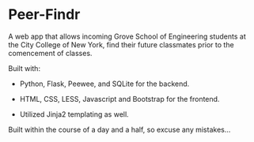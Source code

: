 Peer-Findr
==========

A web app that allows incoming Grove School of Engineering students at the City College of New York,
find their future classmates prior to the comencement of classes. 

Built with:  

  * Python, Flask, Peewee, and SQLite for the backend. 
  
  * HTML, CSS, LESS, Javascript and Bootstrap for the frontend.
  
  * Utilized Jinja2 templating as well.

Built within the course of a day and a half, so excuse any mistakes...
